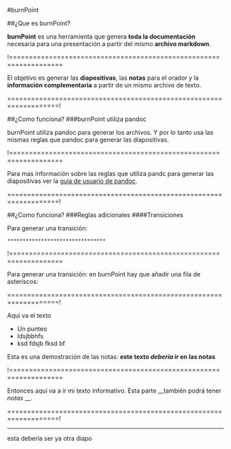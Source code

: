 #burnPoint

##¿Que es burnPoint?

**burnPoint** es una herramienta que genera **toda la documentación**
necesaria para una presentación a partir del mismo
**archivo markdown**.

!===================================================================

El objetivo es generar las **diapositivas**, las **notas** para el
orador y la **información complementaria** a partir de un mismo
archivo de texto.

===================================================================!

##¿Como funciona?
###burnPoint utiliza pandoc

burnPoint utiliza pandoc para generar los archivos. Y por lo tanto usa
las mismas reglas que pandoc para generar las diapositivas.

!===================================================================

Para mas información sobre las reglas que utiliza pandc para generar
las diapositivas ver la [guía de usuario de pandoc][pandoc_ug].

===================================================================!

##¿Como funciona?
###Reglas adicionales
####Transiciones

Para generar una transición:

    ********************************

!===================================================================

Para generar una transición: en burnPoint hay que añadir una fila de
asteriscos:

===================================================================!

Aqui va el texto

* Un punteo
* ldsjbbhfs
* ksd fdsjb fksd bf

Esta es una demostración de las notas: __este texto _debería_ ir en
las notas__

!===================================================================

Entonces aqui va a ir mi texto informativo.
Esta parte __también podrá tener _notas_ __.

===================================================================!

---------------------------------

esta deberia ser ya otra diapo


[pandoc_ug]: http://johnmacfarlane.net/pandoc/README.html#producing-slide-shows-with-pandoc


